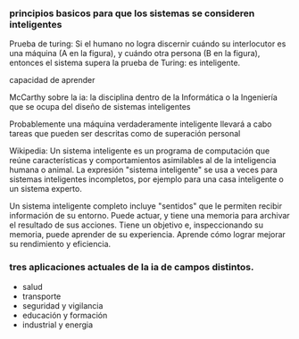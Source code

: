 ### principios basicos para que los sistemas se consideren inteligentes

Prueba de turing: Si el humano no logra discernir cuándo su interlocutor es una máquina (A en la figura), y cuándo otra persona (B en la figura), entonces el sistema supera la prueba de Turing: es inteligente.

capacidad de aprender

McCarthy sobre la ia: la disciplina dentro de la Informática o la Ingeniería que se ocupa del diseño de sistemas inteligentes

Probablemente una máquina verdaderamente inteligente llevará a cabo tareas que pueden ser descritas como de superación personal

Wikipedia: Un sistema inteligente es un programa de computación que reúne características y comportamientos asimilables al de la inteligencia humana o animal. La expresión "sistema inteligente" se usa a veces para sistemas inteligentes incompletos, por ejemplo para una casa inteligente o un sistema experto.

Un sistema inteligente completo incluye "sentidos" que le permiten recibir información de su entorno. Puede actuar, y tiene una memoria para archivar el resultado de sus acciones. Tiene un objetivo e, inspeccionando su memoria, puede aprender de su experiencia. Aprende cómo lograr mejorar su rendimiento y eficiencia.


### tres aplicaciones actuales de la ia de campos distintos.

- salud
- transporte
- seguridad y vigilancia
- educación y formación
- industrial y energia
